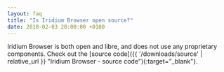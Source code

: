 ```yaml
---
layout: faq
title: "Is Iridium Browser open source?"
date: 2018-02-03 20:00:00 +0100
---
```


Iridium Browser is both open and libre, and does not use any proprietary components. Check out the [source code]({{ '/downloads/source' | relative_url }} "Iridium Browser - source code"){:target="_blank"}.